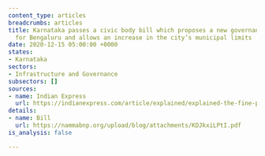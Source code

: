 ```yaml
---
content_type: articles
breadcrumbs: articles
title: Karnataka passes a civic body bill which proposes a new governance structure
  for Bengaluru and allows an increase in the city’s municipal limits
date: 2020-12-15 05:00:00 +0000
states:
- Karnataka
sectors:
- Infrastructure and Governance
subsectors: []
sources:
- name: Indian Express
  url: https://indianexpress.com/article/explained/explained-the-fine-print-of-bengaluru-civic-body-bill-passed-by-karnataka-7099951/
details:
- name: Bill
  url: https://nammabnp.org/upload/blog/attachments/KDJkxiLPtI.pdf
is_analysis: false

---
```

